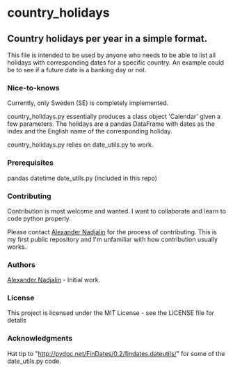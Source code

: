 # country_holidays
## Country holidays per year in a simple format.
This file is intended to be used by anyone who needs to be able to list all holidays with corresponding dates for a specific country. An example could be to see if a future date is a banking day or not.

### Nice-to-knows
Currently, only Sweden (SE) is completely implemented.

country_holidays.py essentially produces a class object 'Calendar' given a few parameters. The holidays are a pandas DataFrame with dates as the index and the English name of the corresponding holiday.

country_holidays.py relies on date_utils.py to work.

### Prerequisites
pandas
datetime
date_utils.py (included in this repo)

### Contributing
Contribution is most welcome and wanted. I want to collaborate and learn to code python properly.

Please contact [Alexander Nadjalin](https://github.com/AlexanderNadjalin) for the process of contributing. This is my first public repository and I'm unfamiliar with how contribution usually works.

### Authors
[Alexander Nadjalin](https://github.com/AlexanderNadjalin) - Initial work.

### License
This project is licensed under the MIT License - see the LICENSE file for details

### Acknowledgments
Hat tip to "http://pydoc.net/FinDates/0.2/findates.dateutils/" for some of the date_utils.py code.
